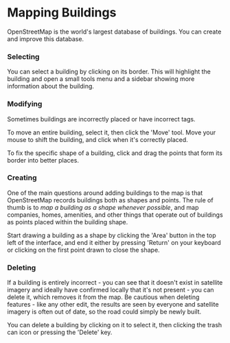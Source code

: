 # Mapping Buildings

OpenStreetMap is the world's largest database of buildings. You can create
and improve this database.

### Selecting

You can select a building by clicking on its border. This will highlight the
building and open a small tools menu and a sidebar showing more information
about the building.

### Modifying

Sometimes buildings are incorrectly placed or have incorrect tags.

To move an entire building, select it, then click the 'Move' tool. Move your
mouse to shift the building, and click when it's correctly placed.

To fix the specific shape of a building, click and drag the points that form
its border into better places.

### Creating

One of the main questions around adding buildings to the map is that
OpenStreetMap records buildings both as shapes and points. The rule of thumb
is to _map a building as a shape whenever possible_, and map companies, homes,
amenities, and other things that operate out of buildings as points placed
within the building shape.

Start drawing a building as a shape by clicking the 'Area' button in the top
left of the interface, and end it either by pressing 'Return' on your keyboard
or clicking on the first point drawn to close the shape.

### Deleting

If a building is entirely incorrect - you can see that it doesn't exist in satellite
imagery and ideally have confirmed locally that it's not present - you can delete
it, which removes it from the map. Be cautious when deleting features -
like any other edit, the results are seen by everyone and satellite imagery
is often out of date, so the road could simply be newly built.

You can delete a building by clicking on it to select it, then clicking the
trash can icon or pressing the 'Delete' key.
